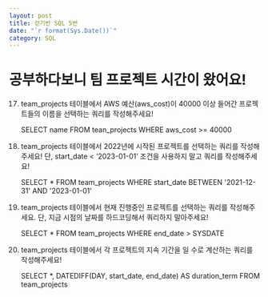 ```yaml
---
layout: post
title: 걷기반 SQL 5번
date: "`r format(Sys.Date())`"
category: SQL
---
```

# 공부하다보니 팀 프로젝트 시간이 왔어요!

17. team_projects 테이블에서 AWS 예산(aws_cost)이 40000 이상 들어간 프로젝트들의 이름을 선택하는 쿼리를 작성해주세요!

    SELECT name FROM tean_projects WHERE aws_cost >= 40000

18. team_projects 테이블에서 2022년에 시작된 프로젝트를 선택하는 쿼리를 작성해주세요! 단, start_date < ‘2023-01-01’ 조건을 사용하지 말고 쿼리를 작성해주세요!

    SELECT * FROM team_projects WHERE start_date BETWEEN '2021-12-31' AND '2023-01-01'

19. team_projects 테이블에서 현재 진행중인 프로젝트를 선택하는 쿼리를 작성해주세요. 단, 지금 시점의 날짜를 하드코딩해서 쿼리하지 말아주세요!

    SELECT * FROM team_projects WHERE end_date > SYSDATE

20. team_projects 테이블에서 각 프로젝트의 지속 기간을 일 수로 계산하는 쿼리를 작성해주세요!

    SELECT *, DATEDIFF(DAY, start_date, end_date) AS duration_term FROM team_projects 